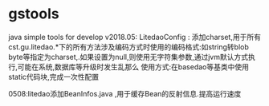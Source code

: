 # gstools
java simple tools for develop
v2018.05:
LitedaoConfig : 添加charset,用于所有cst.gu.litedao.*下的所有方法涉及编码方式时使用的编码格式:如string转blob byte等指定为charset,.如果设置为null,则使用无字符集参数,通过jvm默认方式执行,可能在系统,数据库等升级时发生乱那么
使用方式:在basedao等基类中使用static代码块,完成一次性配置

0508:litedao添加BeanInfos.java ,用于缓存Bean的反射信息.提高运行速度


